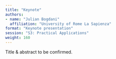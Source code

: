 ```yaml
---
title: "Keynote"
authors:
- name: "Julian Bogdani"
  affiliation: "University of Rome La Sapienza"
format: "Keynote presentation"
session: "S3: Practical Applications"
weight: 160
---
```


Title & abstract to be confirmed.
